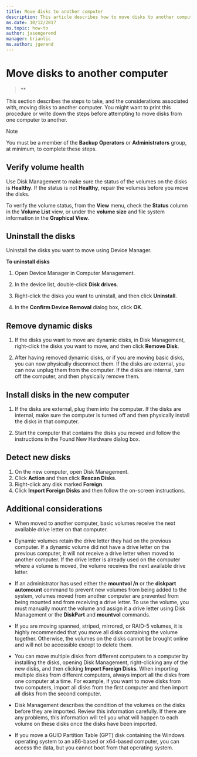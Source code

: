 ```yaml
---
title: Move disks to another computer
description: This article describes how to move disks to another computer
ms.date: 10/12/2017
ms.topic: how-to
author: jasongerend
manager: brianlic
ms.author: jgerend
---
```


# Move disks to another computer

> **

This section describes the steps to take, and the considerations associated with, moving disks to another computer. You might want to print this procedure or write down the steps before attempting to move disks from one computer to another.

> [!NOTE]
> You must be a member of the **Backup Operators** or **Administrators** group, at minimum, to complete these steps.

## Verify volume health

Use Disk Management to make sure the status of the volumes on the disks is **Healthy**. If the status is not **Healthy**, repair the volumes before you move the disks.

To verify the volume status, from the **View** menu, check the **Status** column in the **Volume List** view, or under the **volume size** and file system information in the **Graphical View**.

## Uninstall the disks

Uninstall the disks you want to move using Device Manager.

**To uninstall disks**

1.  Open Device Manager in Computer Management.

2.  In the device list, double-click **Disk drives**.

3.  Right-click the disks you want to uninstall, and then click **Uninstall**.

4.  In the **Confirm Device Removal** dialog box, click **OK**.

## Remove dynamic disks

1. If the disks you want to move are dynamic disks, in Disk Management, right-click the disks you want to move, and then click **Remove Disk**.

2. After having removed dynamic disks, or if you are moving basic disks, you can now physically disconnect them. If the disks are external, you can now unplug them from the computer. If the disks are internal, turn off the computer, and then physically remove them.

## Install disks in the new computer

1. If the disks are external, plug them into the computer. If the disks are internal, make sure the computer is turned off and then physically install the disks in that computer.

2. Start the computer that contains the disks you moved and follow the instructions in the Found New Hardware dialog box.

## Detect new disks

1. On the new computer, open Disk Management.
2. Click **Action** and then click **Rescan Disks**.
3. Right-click any disk marked **Foreign**.
4. Click **Import Foreign Disks** and then follow the on-screen instructions.

## Additional considerations

-   When moved to another computer, basic volumes receive the next available drive letter on that computer.
-   Dynamic volumes retain the drive letter they had on the previous computer. If a dynamic volume did not have a drive letter on the previous computer, it will not receive a drive letter when moved to another computer. If the drive letter is already used on the computer where a volume is moved, the volume receives the next available drive letter.

-   If an administrator has used either the **mountvol /n** or the **diskpart automount** command to prevent new volumes from being added to the system, volumes moved from another computer are prevented from being mounted and from receiving a drive letter. To use the volume, you must manually mount the volume and assign it a drive letter using Disk Management or the **DiskPart** and **mountvol** commands.

-   If you are moving spanned, striped, mirrored, or RAID-5 volumes, it is highly recommended that you move all disks containing the volume together. Otherwise, the volumes on the disks cannot be brought online and will not be accessible except to delete them.

-   You can move multiple disks from different computers to a computer by installing the disks, opening Disk Management, right-clicking any of the new disks, and then clicking **Import Foreign Disks**. When importing multiple disks from different computers, always import all the disks from one computer at a time. For example, if you want to move disks from two computers, import all disks from the first computer and then import all disks from the second computer.

-   Disk Management describes the condition of the volumes on the disks before they are imported. Review this information carefully. If there are any problems, this information will tell you what will happen to each volume on these disks once the disks have been imported.

-   If you move a GUID Partition Table (GPT) disk containing the Windows operating system to an x86-based or x64-based computer, you can access the data, but you cannot boot from that operating system.
